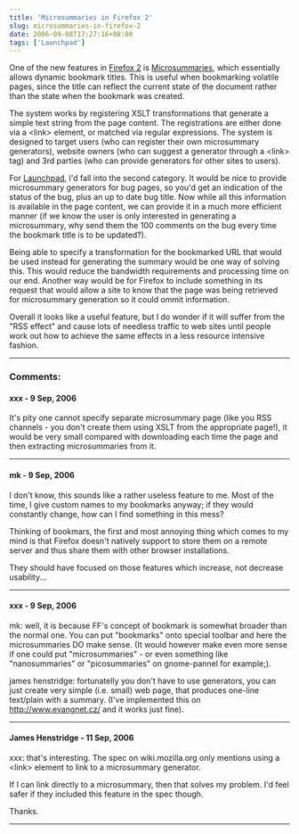 ```yaml
---
title: 'Microsummaries in Firefox 2'
slug: microsummaries-in-firefox-2
date: 2006-09-08T17:27:16+08:00
tags: ['Launchpad']
---
```


One of the new features in [Firefox
2](http://www.mozilla.org/projects/bonecho/) is
[Microsummaries](http://wiki.mozilla.org/Microsummaries), which
essentially allows dynamic bookmark titles. This is useful when
bookmarking volatile pages, since the title can reflect the current
state of the document rather than the state when the bookmark was
created.

The system works by registering XSLT transformations that generate a
simple text string from the page content. The registrations are either
done via a \<link\> element, or matched via regular expressions. The
system is designed to target users (who can register their own
microsummary generators), website owners (who can suggest a generator
through a \<link\> tag) and 3rd parties (who can provide generators for
other sites to users).

For [Launchpad](https://launchpad.net), I\'d fall into the second
category. It would be nice to provide microsummary generators for bug
pages, so you\'d get an indication of the status of the bug, plus an up
to date bug title. Now while all this information is available in the
page content, we can provide it in a much more efficient manner (if we
know the user is only interested in generating a microsummary, why send
them the 100 comments on the bug every time the bookmark title is to be
updated?).

Being able to specify a transformation for the bookmarked URL that would
be used instead for generating the summary would be one way of solving
this. This would reduce the bandwidth requirements and processing time
on our end. Another way would be for Firefox to include something in its
request that would allow a site to know that the page was being
retrieved for microsummary generation so it could ommit information.

Overall it looks like a useful feature, but I do wonder if it will
suffer from the \"RSS effect\" and cause lots of needless traffic to web
sites until people work out how to achieve the same effects in a less
resource intensive fashion.

---
### Comments:
#### xxx - <time datetime="2006-09-09 08:37:38">9 Sep, 2006</time>

It\'s pity one cannot specify separate microsummary page (like you RSS
channels - you don\'t create them using XSLT from the appropriate
page!), it would be very small compared with downloading each time the
page and then extracting microsummaries from it.

---
#### mk - <time datetime="2006-09-09 16:28:00">9 Sep, 2006</time>

I don\'t know, this sounds like a rather useless feature to me. Most of
the time, I give custom names to my bookmarks anyway; if they would
constantly change, how can I find something in this mess?

Thinking of bookmars, the first and most annoying thing which comes to
my mind is that Firefox doesn\'t natively support to store them on a
remote server and thus share them with other browser installations.

They should have focused on those features which increase, not decrease
usability\...

---
#### xxx - <time datetime="2006-09-09 23:35:39">9 Sep, 2006</time>

mk: well, it is because FF\'s concept of bookmark is somewhat broader
than the normal one. You can put \"bookmarks\" onto special toolbar and
here the microsummaries DO make sense. (It would however make even more
sense if one could put \"microsummaries\" - or even something like
\"nanosummaries\" or \"picosummaries\" on gnome-pannel for example;).

james henstridge: fortunatelly you don\'t have to use generators, you
can just create very simple (i.e. small) web page, that produces
one-line text/plain with a summary. (I\'ve implemented this on
<http://www.evangnet.cz/> and it works just fine).

---
#### James Henstridge - <time datetime="2006-09-11 11:21:04">11 Sep, 2006</time>

xxx: that\'s interesting. The spec on wiki.mozilla.org only mentions
using a \<link\> element to link to a microsummary generator.

If I can link directly to a microsummary, then that solves my problem.
I\'d feel safer if they included this feature in the spec though.

Thanks.

---
